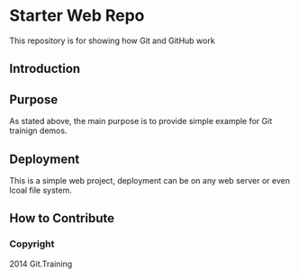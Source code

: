 # Starter Web Repo

This repository is for showing how Git and GitHub work

## Introduction

## Purpose

As stated above, the main purpose is to provide simple example for Git trainign demos.

## Deployment

This is a simple web project, deployment can be on any web server or even lcoal file system.

## How to Contribute

### Copyright

2014 Git.Training